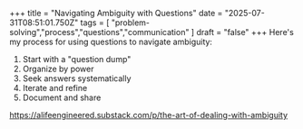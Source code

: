 +++ 
  title = "Navigating Ambiguity with Questions"
  date = "2025-07-31T08:51:01.750Z"
  tags = [ "problem-solving","process","questions","communication" ]
  draft = "false"
+++
Here's my process for using questions to navigate ambiguity:
1. Start with a "question dump"
2. Organize by power
3. Seek answers systematically
4. Iterate and refine
5. Document and share
  
https://alifeengineered.substack.com/p/the-art-of-dealing-with-ambiguity
